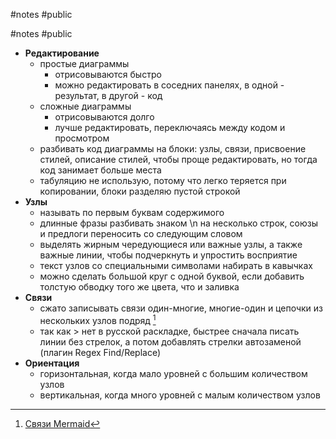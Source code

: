 #notes #public

#notes #public

* **Редактирование**
	* простые диаграммы
		* отрисовываются быстро
		* можно редактировать в соседних панелях, в одной - результат, в другой - код
	* сложные диаграммы
		* отрисовываются долго
		* лучше редактировать, переключаясь между кодом и просмотром
	* разбивать код диаграммы на блоки: узлы, связи, присвоение стилей, описание стилей, чтобы проще редактировать, но тогда код занимает больше места
	* табуляцию не использую, потому что легко теряется при копировании, блоки разделяю пустой строкой
* **Узлы**
	* называть по первым буквам содержимого
	* длинные фразы разбивать знаком \n  на несколько строк, союзы и предлоги переносить со следующим словом
	* выделять жирным чередующиеся или важные узлы, а также важные линии, чтобы подчеркнуть и упростить восприятие
	* текст узлов со специальными символами набирать в кавычках
	* можно сделать большой круг с одной буквой, если добавить толстую обводку того же цвета, что и заливка
* **Связи**
	* сжато записывать связи один-многие, многие-один и цепочки из нескольких узлов подряд [^1]
	* так как > нет в русской раскладке, быстрее сначала писать линии без стрелок, а потом добавлять стрелки автозаменой (плагин Regex Find/Replace)
* **Ориентация**
	* горизонтальная, когда мало уровней с большим количеством узлов
	* вертикальная, когда много уровней с малым количеством узлов

[^1]: [Связи Mermaid](2022-1019-1034.Связи%20Mermaid.md)  